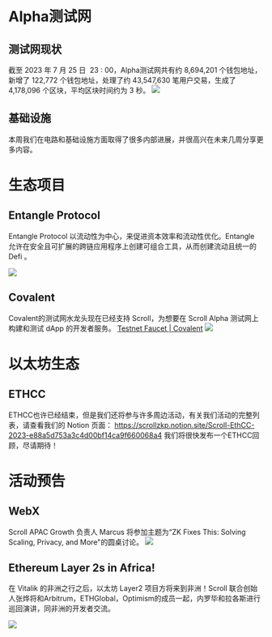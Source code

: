 # Alpha测试网
## 测试网现状
截至 2023 年 7 月 25 日  23 : 00，Alpha测试网共有约 8,694,201  个钱包地址，新增了 122,772 个钱包地址，处理了约 43,547,630 笔用户交易，生成了 4,178,096 个区块，平均区块时间约为 3 秒。
![](25-0.png)
## 基础设施
本周我们在电路和基础设施方面取得了很多内部进展，并很高兴在未来几周分享更多内容。


# 生态项目
## Entangle Protocol
Entangle Protocol 以流动性为中心，来促进资本效率和流动性优化。Entangle 允许在安全且可扩展的跨链应用程序上创建可组合工具，从而创建流动且统一的 Defi 。

![](25-1.png)

## Covalent
Covalent的测试网水龙头现在已经支持 Scroll，为想要在 Scroll Alpha 测试网上构建和测试 dApp 的开发者服务。
[Testnet Faucet | Covalent](https://www.covalenthq.com/faucet/#signup)
![](25-2.png)

# 以太坊生态
## ETHCC
ETHCC也许已经结束，但是我们还将参与许多周边活动，有关我们活动的完整列表，请查看我们的 Notion 页面：
https://scrollzkp.notion.site/Scroll-EthCC-2023-e88a5d753a3c4d00bf14ca9f660068a4
我们将很快发布一个ETHCC回顾，尽请期待！


# 活动预告
## WebX
Scroll APAC Growth 负责人 Marcus 将参加主题为“ZK Fixes This: Solving Scaling, Privacy, and More"的圆桌讨论。
![](25-4.png)

## Ethereum Layer 2s in Africa!
在 Vitalik 的非洲之行之后，以太坊 Layer2 项目方将来到非洲！Scroll 联合创始人张烨将和Arbitrum，ETHGlobal，Optimism的成员一起，内罗毕和拉各斯进行巡回演讲，同非洲的开发者交流。

![](25-5.png)
